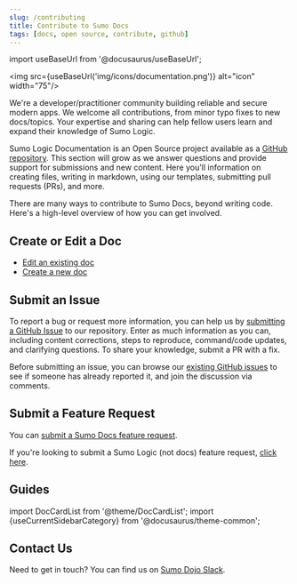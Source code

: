 ```yaml
---
slug: /contributing
title: Contribute to Sumo Docs
tags: [docs, open source, contribute, github]
---
```


import useBaseUrl from '@docusaurus/useBaseUrl';

<img src={useBaseUrl('img/icons/documentation.png')} alt="icon" width="75"/>

We're a developer/practitioner community building reliable and secure modern apps. We welcome all contributions, from minor typo fixes to new docs/topics. Your expertise and sharing can help fellow users learn and expand their knowledge of Sumo Logic.

Sumo Logic Documentation is an Open Source project available as a [GitHub repository](https://github.com/SumoLogic/sumologic-documentation). This section will grow as we answer questions and provide support for submissions and new content. Here you'll information on creating files, writing in markdown, using our templates, submitting pull requests (PRs), and more.

There are many ways to contribute to Sumo Docs, beyond writing code. Here's a high-level overview of how you can get involved.


## Create or Edit a Doc

* [Edit an existing doc](/docs/contributing/edit-doc)
* [Create a new doc](/docs/contributing/create-doc)

## Submit an Issue

To report a bug or request more information, you can help us by [submitting a GitHub Issue](https://github.com/SumoLogic/sumologic-documentation/issues/new/choose) to our repository. Enter as much information as you can, including content corrections, steps to reproduce, command/code updates, and clarifying questions. To share your knowledge, submit a PR with a fix.

Before submitting an issue, you can browse our [existing GitHub issues](https://github.com/SumoLogic/sumologic-documentation/issues) to see if someone has already reported it, and join the discussion via comments.

## Submit a Feature Request

You can [submit a Sumo Docs feature request](https://github.com/SumoLogic/sumologic-documentation/issues/new?assignees=&labels=type%3Afeature&template=feature_request.md&title=).

If you're looking to submit a Sumo Logic (not docs) feature request, [click here](/docs/get-started/help/#feature-requests).


## Guides

import DocCardList from '@theme/DocCardList';
import {useCurrentSidebarCategory} from '@docusaurus/theme-common';

<DocCardList items={useCurrentSidebarCategory().items}/>

## Contact Us

Need to get in touch? You can find us on [Sumo Dojo Slack](https://sumodojo.slack.com).
